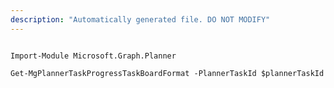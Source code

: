 ```yaml
---
description: "Automatically generated file. DO NOT MODIFY"
---
```


```powershellv1

Import-Module Microsoft.Graph.Planner

Get-MgPlannerTaskProgressTaskBoardFormat -PlannerTaskId $plannerTaskId

```